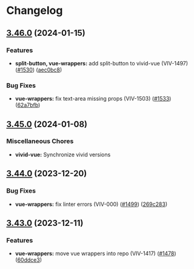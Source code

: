 # Changelog

## [3.46.0](https://github.com/Vonage/vivid-3/compare/vivid-vue-v3.45.0...vivid-vue-v3.46.0) (2024-01-15)


### Features

* **split-button, vue-wrappers:** add split-button to vivid-vue (VIV-1497) ([#1530](https://github.com/Vonage/vivid-3/issues/1530)) ([aec0bc8](https://github.com/Vonage/vivid-3/commit/aec0bc8f4f1adcf60896567a0037ee579dced762))


### Bug Fixes

* **vue-wrappers:** fix text-area missing props (VIV-1503) ([#1533](https://github.com/Vonage/vivid-3/issues/1533)) ([62a7bfb](https://github.com/Vonage/vivid-3/commit/62a7bfbe988165292e82e793fea5e5cfdb851762))

## [3.45.0](https://github.com/Vonage/vivid-3/compare/vivid-vue-v3.44.0...vivid-vue-v3.45.0) (2024-01-08)


### Miscellaneous Chores

* **vivid-vue:** Synchronize vivid versions

## [3.44.0](https://github.com/Vonage/vivid-3/compare/vivid-vue-v3.43.0...vivid-vue-v3.44.0) (2023-12-20)


### Bug Fixes

* **vue-wrappers:** fix linter errors (VIV-000) ([#1499](https://github.com/Vonage/vivid-3/issues/1499)) ([269c283](https://github.com/Vonage/vivid-3/commit/269c2830e9d36b9304b6dad7b9dfd079023f2bfd))

## [3.43.0](https://github.com/Vonage/vivid-3/compare/vivid-vue-v3.42.1...vivid-vue-v3.43.0) (2023-12-11)


### Features

* **vue-wrappers:** move vue wrappers into repo (VIV-1417) ([#1478](https://github.com/Vonage/vivid-3/issues/1478)) ([60ddce3](https://github.com/Vonage/vivid-3/commit/60ddce38fe9d8845bef625bb74d593ffd6026e02))
